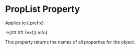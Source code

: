 # PropList Property

Applies to:{.prefix}

→[##.##.Text]{.info}

This property returns the names of all properties for the object.

